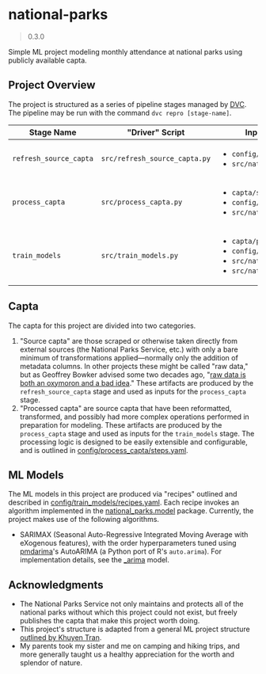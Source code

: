 # national-parks
> 0.3.0

Simple ML project modeling monthly attendance at national parks using publicly available capta.

## Project Overview
The project is structured as a series of pipeline stages managed by [DVC](https://dvc.org/).
The pipeline may be run with the command `dvc repro [stage-name]`.

| Stage Name             | "Driver" Script               | Inputs & Dependencies                                                                                                                           | Outputs                                    |
|------------------------|-------------------------------|-------------------------------------------------------------------------------------------------------------------------------------------------|--------------------------------------------|
| `refresh_source_capta` | `src/refresh_source_capta.py` | <ul><li>`config/refresh_source_capta`</li><li>`src/national_parks/nps`</li></ul>                                                                | `capta/source`                             |
| `process_capta`        | `src/process_capta.py`        | <ul><li>`capta/source`</li><li>`config/process_capta`</li><li>`src/national_parks/processing`</li></ul>                                         | `capta/processed`                          |
| `train_models`         | `src/train_models.py`         | <ul><li>`capta/processed`</li><li>`config/train_models`</li><li>`src/national_parks/model`</li><li>`src/national_parks/visualization`</li></ul> | <ul><li>`models`</li><li>`plots`</li></ul> |

## Capta
The capta for this project are divided into two categories.
1. "Source capta" are those scraped or otherwise taken directly from external sources (the National Parks Service, etc.) with only a bare minimum of transformations applied&mdash;normally only the addition of metadata columns.
    In other projects these might be called "raw data," but as Geoffrey Bowker advised some two decades ago, "[raw data is both an oxymoron and a bad idea](https://mitpress.mit.edu/books/raw-data-oxymoron)."
    These artifacts are produced by the `refresh_source_capta` stage and used as inputs for the `process_capta` stage.
2. "Processed capta" are source capta that have been reformatted, transformed, and possibly had more complex operations performed in preparation for modeling.
    These artifacts are produced by the `process_capta` stage and used as inputs for the `train_models` stage.
    The processing logic is designed to be easily extensible and configurable, and is outlined in [config/process_capta/steps.yaml](config/process_capta/steps.yaml).

## ML Models
The ML models in this project are produced via "recipes" outlined and described in [config/train_models/recipes.yaml](config/train_models/recipes.yaml).
Each recipe invokes an algorithm implemented in the [national_parks.model](src/national_parks/model) package.
Currently, the project makes use of the following algorithms.
- SARIMAX (Seasonal Auto-Regressive Integrated Moving Average with eXogenous features), with the order hyperparameters tuned using [pmdarima](http://alkaline-ml.com/pmdarima/)'s AutoARIMA (a Python port of R's `auto.arima`).
  For implementation details, see the [_arima](src/national_parks/model/_arima.py) model.

## Acknowledgments
- The National Parks Service not only maintains and protects all of the national parks without which this project could not exist, but freely publishes the capta that make this project worth doing.
- This project's structure is adapted from a general ML project structure [outlined by Khuyen Tran](https://towardsdatascience.com/how-to-structure-a-data-science-project-for-readability-and-transparency-360c6716800).
- My parents took my sister and me on camping and hiking trips, and more generally taught us a healthy appreciation for the worth and splendor of nature.
